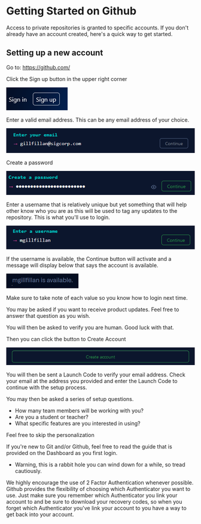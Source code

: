 # Getting Started on Github

Access to private repositories is granted to specific accounts. If you don't already have an account created, here's a quick way to get started.

## Setting up a new account

Go to: https://github.com/

Click the Sign up button in the upper right corner

![](./img/github/sign-in.png)

Enter a valid email address.  This can be any email address of your choice. 

![](./img/github/email-address.png)

Create a password

![](./img/github/create-password.png)

Enter a username that is relatively unique but yet something that will help other know who you are as this will be used to tag any updates to the repository.  This is what you'll use to login.

![](./img/github/enter-username.png)

If the username is available, the Continue button will activate and a message will display below that says the account is available.

![](./img/github/username-available.png)

Make sure to take note of each value so you know how to login next time.

You may be asked if you want to receive product updates.  Feel free to answer that question as you wish.

You will then be asked to verify you are human.  Good luck with that.

Then you can click the button to Create Account

![](./img/github/create-account.png)

You will then be sent a Launch Code to verify your email address. Check your email at the address you provided and enter the Launch Code to continue with the setup process.

You may then be asked a series of setup questions.
* How many team members will be working with you?
* Are you a student or teacher?
* What specific features are you interested in using?
 
Feel free to skip the personalization

If you're new to Git and/or Github, feel free to read the guide that is provided on the Dashboard as you first login.
* Warning, this is a rabbit hole you can wind down for a while, so tread cautiously.

We highly encourage the use of 2 Factor Authentication whenever possible.  Github provides the flexibility of choosing which Authenticator you want to use.  Just make sure you remember which Authenticator you link your account to and be sure to download your recovery codes, so when you forget which Authenticator you've link your account to you have a way to get back into your account.
